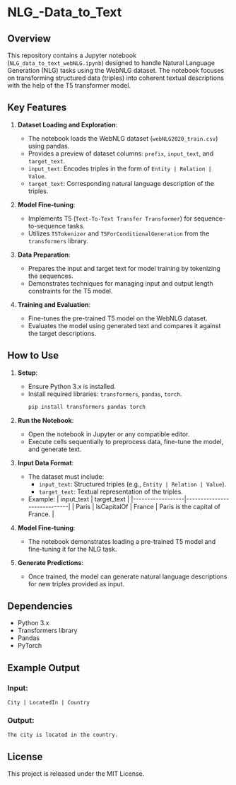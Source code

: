 # NLG_-Data_to_Text

## Overview
This repository contains a Jupyter notebook (`NLG_data_to_text_webNLG.ipynb`) designed to handle Natural Language Generation (NLG) tasks using the WebNLG dataset. The notebook focuses on transforming structured data (triples) into coherent textual descriptions with the help of the T5 transformer model.

## Key Features
1. **Dataset Loading and Exploration**:
   - The notebook loads the WebNLG dataset (`webNLG2020_train.csv`) using pandas.
   - Provides a preview of dataset columns: `prefix`, `input_text`, and `target_text`.
   - `input_text`: Encodes triples in the form of `Entity | Relation | Value`.
   - `target_text`: Corresponding natural language description of the triples.

2. **Model Fine-tuning**:
   - Implements T5 (`Text-To-Text Transfer Transformer`) for sequence-to-sequence tasks.
   - Utilizes `T5Tokenizer` and `T5ForConditionalGeneration` from the `transformers` library.

3. **Data Preparation**:
   - Prepares the input and target text for model training by tokenizing the sequences.
   - Demonstrates techniques for managing input and output length constraints for the T5 model.

4. **Training and Evaluation**:
   - Fine-tunes the pre-trained T5 model on the WebNLG dataset.
   - Evaluates the model using generated text and compares it against the target descriptions.

## How to Use
1. **Setup**:
   - Ensure Python 3.x is installed.
   - Install required libraries: `transformers`, `pandas`, `torch`.
     ```bash
     pip install transformers pandas torch
     ```

2. **Run the Notebook**:
   - Open the notebook in Jupyter or any compatible editor.
   - Execute cells sequentially to preprocess data, fine-tune the model, and generate text.

3. **Input Data Format**:
   - The dataset must include:
     - `input_text`: Structured triples (e.g., `Entity | Relation | Value`).
     - `target_text`: Textual representation of the triples.
   - Example:
     | input_text       | target_text                  |
     |------------------|-----------------------------|
     | Paris | IsCapitalOf | France | Paris is the capital of France. |

4. **Model Fine-tuning**:
   - The notebook demonstrates loading a pre-trained T5 model and fine-tuning it for the NLG task.

5. **Generate Predictions**:
   - Once trained, the model can generate natural language descriptions for new triples provided as input.

## Dependencies
- Python 3.x
- Transformers library
- Pandas
- PyTorch

## Example Output
### Input:
```
City | LocatedIn | Country
```
### Output:
```
The city is located in the country.
```

## License
This project is released under the MIT License.
